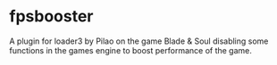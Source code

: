 # fpsbooster
A plugin for loader3 by Pilao on the game Blade &amp; Soul disabling some functions in the games engine to boost performance of the game.
